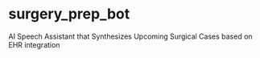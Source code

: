 # surgery_prep_bot
AI Speech Assistant that Synthesizes Upcoming Surgical Cases based on EHR integration
